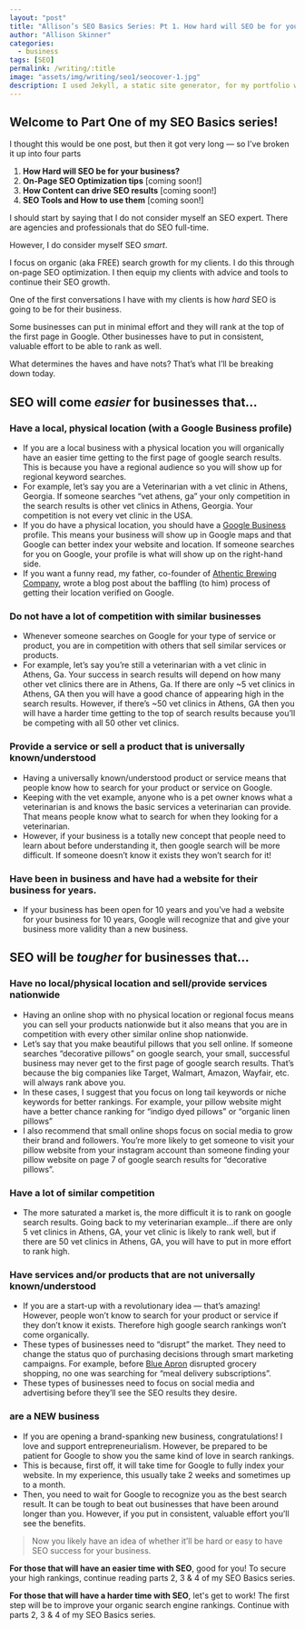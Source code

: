 ```yaml
---
layout: "post"
title: "Allison’s SEO Basics Series: Pt 1. How hard will SEO be for your business?"
author: "Allison Skinner"
categories:
  - business
tags: [SEO]
permalink: /writing/:title
image: "assets/img/writing/seo1/seocover-1.jpg"
description: I used Jekyll, a static site generator, for my portfolio website's platform. It's an unconventional choice compared to the conventional Wordpress, Shopify or Squarespace platforms. Could Jekyll be the right fit for your business website?
---
```


## Welcome to Part One of my SEO Basics series!
I thought this would be one post, but then it got very long — so I’ve broken it up into four parts

1. **How Hard will SEO be for your business?**
2. **On-Page SEO Optimization tips** [coming soon!]
3. **How Content can drive SEO results** [coming soon!]
4. **SEO Tools and How to use them** [coming soon!]

I should start by saying that I do not consider myself an SEO expert. There are agencies and professionals that do SEO full-time.

However, I do consider myself SEO *smart*.

I focus on organic (aka FREE) search growth for my clients. I do this through on-page SEO optimization. I then equip my clients with advice and tools to continue their SEO growth.

One of the first conversations I have with my clients is how *hard* SEO is going to be for their business.

Some businesses can put in minimal effort and they will rank at the top of the first page in Google. Other businesses have to put in consistent, valuable effort to be able to rank as well.

What determines the haves and have nots? That’s what I’ll be breaking down today.

## SEO will come *easier* for businesses that…

### Have a local, physical location (with a Google Business profile)
  - If you are a local business with a physical location you will organically have an easier time getting to the first page of google search results. This is because you have a regional audience so you will show up for regional keyword searches.
  - For example, let’s say you are a Veterinarian with a vet clinic in Athens, Georgia. If someone searches “vet athens, ga” your only competition in the search results is other vet clinics in Athens, Georgia. Your competition is not every vet clinic in the USA.
  - If you do have a physical location, you should have a [Google Business](https://www.google.com/business/) profile. This means your business will show up in Google maps and that Google can better index your website and location. If someone searches for you on Google, your profile is what will show up on the right-hand side.
  - If you want a funny read, my father, co-founder of [Athentic Brewing Company](https://athenticbrewing.com), wrote a blog post about the baffling (to him) process of getting their location verified on Google.
### Do not have a lot of competition with similar businesses
  - Whenever someone searches on Google for your type of service or product, you are in competition with others that sell similar services or products.
  - For example, let’s say you’re still a veterinarian with a vet clinic in Athens, Ga. Your success in search results will depend on how many other vet clinics there are in Athens, Ga. If there are only ~5 vet clinics in Athens, GA then you will have a good chance of appearing high in the search results. However, if there’s ~50 vet clinics in Athens, GA then you will have a harder time getting to the top of search results because you’ll be competing with all 50 other vet clinics.
### Provide a service or sell a product that is universally known/understood
  - Having a universally known/understood product or service means that people know how to search for your product or service on Google.
  - Keeping with the vet example, anyone who is a pet owner knows what a veterinarian is and knows the basic services a veterinarian can provide. That means people know what to search for when they looking for a veterinarian.
  - However, if your business is a totally new concept that people need to learn about before understanding it, then google search will be more difficult. If someone doesn’t know it exists they won’t search for it!
### Have been in business and have had a website for their business for years.
  - If your business has been open for 10 years and you’ve had a website for your business for 10 years, Google will recognize that and give your business more validity than a new business.

## SEO will be *tougher* for businesses that…

### Have no local/physical location and sell/provide services nationwide
  - Having an online shop with no physical location or regional focus means you can sell your products nationwide but it also means that you are in competition with every other similar online shop nationwide.
  - Let’s say that you make beautiful pillows that you sell online. If someone searches “decorative pillows” on google search, your small, successful business may never get to the first page of google search results. That’s because the big companies like Target, Walmart, Amazon, Wayfair, etc. will always rank above you.
  - In these cases, I suggest that you focus on long tail keywords or niche keywords for better rankings. For example, your pillow website might have a better chance ranking for “indigo dyed pillows” or “organic linen pillows”
  - I also recommend that small online shops focus on social media to grow their brand and followers. You’re more likely to get someone to visit your pillow website from your instagram account than someone finding your pillow website on page 7 of google search results for “decorative pillows”.
### Have a lot of similar competition
  - The more saturated a market is, the more difficult it is to rank on google search results. Going back to my veterinarian example…if there are only 5 vet clinics in Athens, GA, your vet clinic is likely to rank well, but if there are 50 vet clinics in Athens, GA, you will have to put in more effort to rank high.
### Have services  and/or products that are not universally known/understood
  - If you are a start-up with a revolutionary idea — that’s amazing! However, people won’t know to search for your product or service if they don’t know it exists. Therefore high google search rankings won’t come organically.
  - These types of businesses need to “disrupt” the market. They need to change the status quo of purchasing decisions through smart marketing campaigns. For example, before [Blue Apron](https://www.blueapron.com/) disrupted grocery shopping, no one was searching for “meal delivery subscriptions”.
  - These types of businesses need to focus on social media and advertising before they’ll see the SEO results they desire.
### are a NEW business
  - If you are opening a brand-spanking new business, congratulations! I love and support entrepreneurialism. However, be prepared to be patient for Google to show you the same kind of love in search rankings.
  - This is because, first off, it will take time for Google to fully index your website. In my experience, this usually take 2 weeks and sometimes up to a month.
  - Then, you need to wait for Google to recognize you as the best search result. It can be tough to beat out businesses that have been around longer than you. However, if you put in consistent, valuable effort you’ll see the benefits.


>Now you likely have an idea of whether it’ll be hard or easy to have SEO success for your business.

**For those that will have an easier time with SEO**, good for you! To secure your high rankings, continue reading parts 2, 3 & 4 of my SEO Basics series.

**For those that will have a harder time with SEO**, let's get to work! The first step will be to improve your organic search engine rankings. Continue with parts 2, 3 & 4 of my SEO Basics series.
